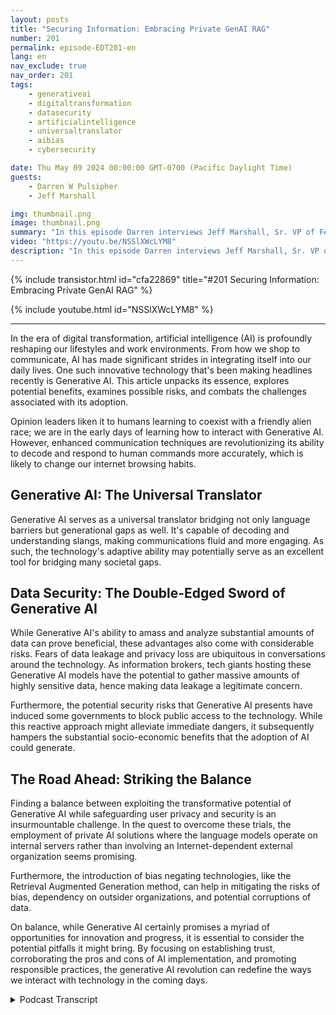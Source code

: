 ```yaml
---
layout: posts
title: "Securing Information: Embracing Private GenAI RAG"
number: 201
permalink: episode-EDT201-en
lang: en
nav_exclude: true
nav_order: 201
tags:
    - generativeai
    - digitaltransformation
    - datasecurity
    - artificialintelligence
    - universaltranslator
    - aibias
    - cybersecurity

date: Thu May 09 2024 00:00:00 GMT-0700 (Pacific Daylight Time)
guests:
    - Darren W Pulsipher
    - Jeff Marshall

img: thumbnail.png
image: thumbnail.png
summary: "In this episode Darren interviews Jeff Marshall, Sr. VP of Federal and DOD at FedData. They explore GenAI, delving into its potential benefits, security risks, and the quest for balance between innovation and privacy. Discover how this technology acts as a universal translator, its data security challenges, and the road ahead for organizations trying to protect their data."
video: "https://youtu.be/NSSlXWcLYM8"
description: "In this episode Darren interviews Jeff Marshall, Sr. VP of Federal and DOD at FedData. They explore GenAI, delving into its potential benefits, security risks, and the quest for balance between innovation and privacy. Discover how this technology acts as a universal translator, its data security challenges, and the road ahead for organizations trying to protect their data."
---
```


<div>
{% include transistor.html id="cfa22869" title="#201 Securing Information: Embracing Private GenAI RAG" %}

{% include youtube.html id="NSSlXWcLYM8" %}
</div>

---

In the era of digital transformation, artificial intelligence (AI) is profoundly reshaping our lifestyles and work environments. From how we shop to communicate, AI has made significant strides in integrating itself into our daily lives. One such innovative technology that's been making headlines recently is Generative AI. This article unpacks its essence, explores potential benefits, examines possible risks, and combats the challenges associated with its adoption. 

Opinion leaders liken it to humans learning to coexist with a friendly alien race; we are in the early days of learning how to interact with Generative AI. However, enhanced communication techniques are revolutionizing its ability to decode and respond to human commands more accurately, which is likely to change our internet browsing habits.

## Generative AI: The Universal Translator 

Generative AI serves as a universal translator bridging not only language barriers but generational gaps as well. It's capable of decoding and understanding slangs, making communications fluid and more engaging. As such, the technology's adaptive ability may potentially serve as an excellent tool for bridging many societal gaps.

## Data Security: The Double-Edged Sword of Generative AI 

While Generative AI's ability to amass and analyze substantial amounts of data can prove beneficial, these advantages also come with considerable risks. Fears of data leakage and privacy loss are ubiquitous in conversations around the technology. As information brokers, tech giants hosting these Generative AI models have the potential to gather massive amounts of highly sensitive data, hence making data leakage a legitimate concern. 

Furthermore, the potential security risks that Generative AI presents have induced some governments to block public access to the technology. While this reactive approach might alleviate immediate dangers, it subsequently hampers the substantial socio-economic benefits that the adoption of AI could generate.

## The Road Ahead: Striking the Balance

Finding a balance between exploiting the transformative potential of Generative AI while safeguarding user privacy and security is an insurmountable challenge. In the quest to overcome these trials, the employment of private AI solutions where the language models operate on internal servers rather than involving an Internet-dependent external organization seems promising.

Furthermore, the introduction of bias negating technologies, like the Retrieval Augmented Generation method, can help in mitigating the risks of bias, dependency on outsider organizations, and potential corruptions of data.

On balance, while Generative AI certainly promises a myriad of opportunities for innovation and progress, it is essential to consider the potential pitfalls it might bring. By focusing on establishing trust, corroborating the pros and cons of AI implementation, and promoting responsible practices, the generative AI revolution can redefine the ways we interact with technology in the coming days.



<details>
<summary> Podcast Transcript </summary>

<p></p>

</details>
